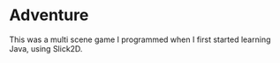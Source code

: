 # Adventure
This was a multi scene game I programmed when I first started learning Java, using Slick2D.
